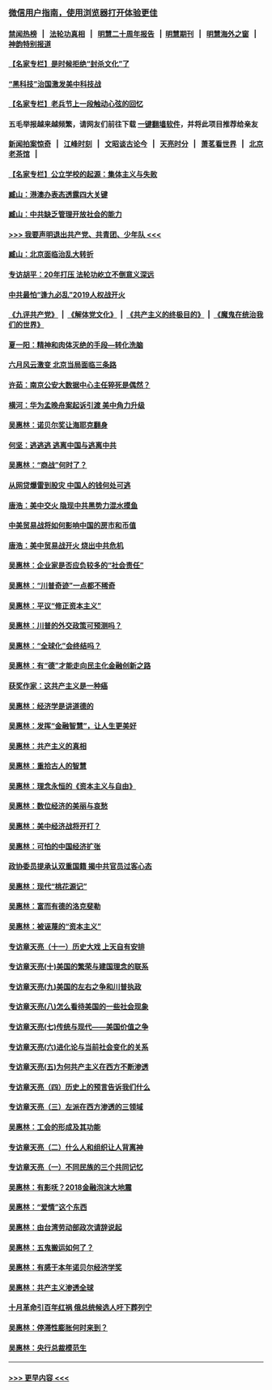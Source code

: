 ### [微信用户指南，使用浏览器打开体验更佳](https://github.com/gfw-breaker/banned-news1/blob/master/indexes/wechat-guide.md?t=0)
#### [禁闻热榜](热点新闻.md?t=0)  &nbsp;&nbsp;|&nbsp;&nbsp; [法轮功真相](https://github.com/gfw-breaker/truth/blob/master/README.md?t=0) &nbsp;&nbsp;|&nbsp;&nbsp; [明慧二十周年报告](https://github.com/gfw-breaker/mh-reports/blob/master/README.md?t=0) &nbsp;&nbsp;|&nbsp;&nbsp;[明慧期刊](https://github.com/gfw-breaker/mh-qikan) &nbsp;&nbsp;|&nbsp;&nbsp; [明慧海外之窗](https://github.com/gfw-breaker/mh-news/blob/master/README.md?t=0) &nbsp;&nbsp;|&nbsp;&nbsp; [神韵特别报道](https://github.com/gfw-breaker/mh-news/blob/master/shenyun.md?t=0)
#### [【名家专栏】是时候拒绝“封杀文化”了](../pages/nsc423/n11814093.md?t=02171133) 
#### [“黑科技”治国激发美中科技战](../pages/nsc423/n11638056.md?t=02171133) 
#### [【名家专栏】老兵节上一段触动心弦的回忆](../pages/nsc423/n11646016.md?t=02171133) 
#### 五毛举报越来越频繁，请网友们前往下载 [一键翻墙软件](https://github.com/gfw-breaker/ssr-accounts)，并将此项目推荐给亲友
#### [新闻拍案惊奇](https://github.com/gfw-breaker/banned-news1/blob/master/pages/link4.md) &nbsp;&nbsp;|&nbsp;&nbsp; [江峰时刻](https://github.com/gfw-breaker/banned-news1/blob/master/pages/link4.md) &nbsp;&nbsp;|&nbsp;&nbsp; [文昭谈古论今](https://github.com/gfw-breaker/banned-news1/blob/master/pages/link4.md) &nbsp;&nbsp;|&nbsp;&nbsp; [天亮时分](https://github.com/gfw-breaker/banned-news1/blob/master/pages/link4.md) &nbsp;&nbsp;|&nbsp;&nbsp; [萧茗看世界](https://github.com/gfw-breaker/banned-news1/blob/master/pages/link4.md) &nbsp;&nbsp;|&nbsp;&nbsp; [北京老茶馆](https://github.com/gfw-breaker/banned-news1/blob/master/pages/link4.md) &nbsp;&nbsp;|&nbsp;&nbsp; 
#### [【名家专栏】公立学校的起源：集体主义与失败](../pages/nsc423/n11601833.md?t=02171133) 
#### [臧山：港澳办表态透露四大关键](../pages/nsc423/n11421628.md?t=02171133) 
#### [臧山：中共缺乏管理开放社会的能力](../pages/nsc423/n11407457.md?t=02171133) 
#### [>>> 我要声明退出共产党、共青团、少年队 <<<](https://github.com/begood0513/goodnews/blob/master/quit/letter.md) 
#### [臧山：北京面临治乱大转折](../pages/nsc423/n11406895.md?t=02171133) 
#### [专访胡平：20年打压 法轮功屹立不倒意义深远](../pages/nsc423/n11398800.md?t=02171133) 
#### [中共最怕“逢九必乱”2019人权战开火](../pages/nsc423/n11385248.md?t=02171133) 
#### [《九评共产党》](https://github.com/begood0513/9ping.md/blob/master/README.md) &nbsp;|&nbsp; [《解体党文化》](../../../../jtdwh.md/blob/master/README.md)  &nbsp;|&nbsp; [《共产主义的终极目的》](../../../../gczydzjmd.md/blob/master/README.md) &nbsp;|&nbsp; [《魔鬼在统治我们的世界》](../../../../mgztzwmdsj.md/blob/master/README.md) 
#### [夏一阳：精神和肉体灭绝的手段—转化洗脑](../pages/nsc423/n11368250.md?t=02171133) 
#### [六月风云激变 北京当局面临三条路](../pages/nsc423/n11313668.md?t=02171133) 
#### [许茹：南京公安大数据中心主任猝死是偶然？](../pages/nsc423/n11064744.md?t=02171133) 
#### [横河：华为孟晚舟案起诉引渡 美中角力升级](../pages/nsc423/n11027230.md?t=02171133) 
#### [吴惠林：诺贝尔奖让海耶克翻身](../pages/nsc423/n10890049.md?t=02171133) 
#### [何坚：逃逃逃 逃离中国与逃离中共](../pages/nsc423/n10592891.md?t=02171133) 
#### [吴惠林：“商战”何时了？](../pages/nsc423/n10573558.md?t=02171133) 
#### [从网贷爆雷到股灾 中国人的钱何处可逃](../pages/nsc423/n10572800.md?t=02171133) 
#### [唐浩：美中交火 隐现中共黑势力混水摸鱼](../pages/nsc423/n10544040.md?t=02171133) 
#### [中美贸易战将如何影响中国的房市和币值](../pages/nsc423/n10543697.md?t=02171133) 
#### [唐浩：美中贸易战开火 烧出中共危机](../pages/nsc423/n10540126.md?t=02171133) 
#### [吴惠林：企业家是否应负较多的“社会责任”](../pages/nsc423/n10535022.md?t=02171133) 
#### [吴惠林：“川普奇迹”一点都不稀奇](../pages/nsc423/n10512808.md?t=02171133) 
#### [吴惠林：平议“修正资本主义”](../pages/nsc423/n10495724.md?t=02171133) 
#### [吴惠林：川普的外交政策可预测吗？](../pages/nsc423/n10462387.md?t=02171133) 
#### [吴惠林：“全球化”会终结吗？](../pages/nsc423/n10452838.md?t=02171133) 
#### [吴惠林：有“德”才能走向民主化金融创新之路](../pages/nsc423/n10432292.md?t=02171133) 
#### [获奖作家：这共产主义是一种癌](../pages/nsc423/n10431541.md?t=02171133) 
#### [吴惠林：经济学是讲道德的](../pages/nsc423/n10398014.md?t=02171133) 
#### [吴惠林：发挥“金融智慧”，让人生更美好](../pages/nsc423/n10375019.md?t=02171133) 
#### [吴惠林：共产主义的真相](../pages/nsc423/n10351394.md?t=02171133) 
#### [吴惠林：重拾古人的智慧](../pages/nsc423/n10337691.md?t=02171133) 
#### [吴惠林：理念永恒的《资本主义与自由》](../pages/nsc423/n10316274.md?t=02171133) 
#### [吴惠林：数位经济的美丽与哀愁](../pages/nsc423/n10292946.md?t=02171133) 
#### [吴惠林：美中经济战将开打？](../pages/nsc423/n10258825.md?t=02171133) 
#### [吴惠林：可怕的中国经济扩张](../pages/nsc423/n10219147.md?t=02171133) 
#### [政协委员提承认双重国籍 揭中共官员过客心态](../pages/nsc423/n10208809.md?t=02171133) 
#### [吴惠林：现代“桃花源记”](../pages/nsc423/n10185234.md?t=02171133) 
#### [吴惠林：富而有德的洛克斐勒](../pages/nsc423/n10142264.md?t=02171133) 
#### [吴惠林：被诬蔑的“资本主义”](../pages/nsc423/n10124816.md?t=02171133) 
#### [专访章天亮（十一）历史大戏 上天自有安排](../pages/nsc423/n10094905.md?t=02171133) 
#### [专访章天亮(十)美国的繁荣与建国理念的联系](../pages/nsc423/n10094899.md?t=02171133) 
#### [专访章天亮(九)美国的左右之争和川普执政](../pages/nsc423/n10094889.md?t=02171133) 
#### [专访章天亮(八)怎么看待美国的一些社会现象](../pages/nsc423/n10094857.md?t=02171133) 
#### [专访章天亮(七)传统与现代——美国价值之争](../pages/nsc423/n10093140.md?t=02171133) 
#### [专访章天亮(六)进化论与当前社会变化的关系](../pages/nsc423/n10092036.md?t=02171133) 
#### [专访章天亮(五)为何共产主义在西方不断渗透](../pages/nsc423/n10083620.md?t=02171133) 
#### [专访章天亮（四）历史上的预言告诉我们什么](../pages/nsc423/n10083606.md?t=02171133) 
#### [专访章天亮（三）左派在西方渗透的三领域](../pages/nsc423/n10081115.md?t=02171133) 
#### [吴惠林：工会的形成及其功能](../pages/nsc423/n10080633.md?t=02171133) 
#### [专访章天亮（二）什么人和组织让人背离神](../pages/nsc423/n10076637.md?t=02171133) 
#### [专访章天亮（一）不同民族的三个共同记忆](../pages/nsc423/n10074188.md?t=02171133) 
#### [吴惠林：有影呒？2018金融泡沫大地震](../pages/nsc423/n10040534.md?t=02171133) 
#### [吴惠林：“爱情”这个东西](../pages/nsc423/n10019423.md?t=02171133) 
#### [吴惠林：由台湾劳动部政次请辞说起](../pages/nsc423/n9979679.md?t=02171133) 
#### [吴惠林：五鬼搬运如何了？](../pages/nsc423/n9925338.md?t=02171133) 
#### [吴惠林：有感于本年诺贝尔经济学奖](../pages/nsc423/n9871883.md?t=02171133) 
#### [吴惠林：共产主义渗透全球](../pages/nsc423/n9812748.md?t=02171133) 
#### [十月革命引百年红祸 俄总统候选人吁下葬列宁](../pages/nsc423/n9810182.md?t=02171133) 
#### [吴惠林：停滞性膨胀何时来到？](../pages/nsc423/n9764136.md?t=02171133) 
#### [吴惠林：央行总裁模范生](../pages/nsc423/n9728134.md?t=02171133) 

----
#### [ >>> 更早内容 <<< ](../indexes/nsc423-earlier.md)
